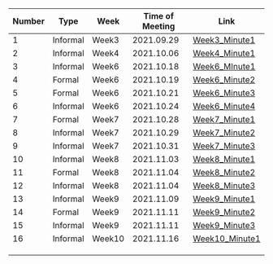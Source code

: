| Number | Type     | Week   | Time of Meeting | Link                                                         |
| ------ | -------- | ------ | --------------- | ------------------------------------------------------------ |
| 1      | Informal | Week3  | 2021.09.29      | [Week3_Minute1](20210929_Week3_Minute1.pdf)                  |
| 2      | Informal | Week4  | 2021.10.06      | [Week4_Minute1](20211006_Week4_Minute1.pdf)                  |
| 3      | Informal | Week6  | 2021.10.18      | [Week6_MInute1](20211018_Week6_Minute1.pdf)                  |
| 4      | Formal   | Week6  | 2021.10.19      | [Week6_Minute2](20211019_Week6_FormalMeeting_Minute1.pdf)    |
| 5      | Formal   | Week6  | 2021.10.21      | [Week6_Minute3](20211021_Week6_Formal_Meeting_Minute1.pdf)   |
| 6      | Informal | Week6  | 2021.10.24      | [Week6_Minute4](20211024_Week7_Informal_Meeting_Minute1.pdf) |
| 7      | Formal   | Week7  | 2021.10.28      | [Week7_Minute1](20211028_Formal_Meeting_Week7_Minute1.pdf)   |
| 8      | Informal | Week7  | 2021.10.29      | [Week7_Minute2](20211029_Informal_Meeting_Week7_Minute1.pdf) |
| 9      | Informal | Week7  | 2021.10.31      | [Week7_Minute3](20211031_Infromal_Meeting_Week7_Minute2.pdf) |
| 10     | Informal | Week8  | 2021.11.03      | [Week8_Minute1](20211103_Inforaml_Meeting_Week8_Minute1.pdf) |
| 11     | Formal   | Week8  | 2021.11.04      | [Week8_Minute2](20211104_Formal_Meeting_Week8_Minute1.pdf)   |
| 12     | Informal | Week8  | 2021.11.04      | [Week8_Minute3](20211104_Informal_Meeting_Week8_Minute2.pdf) |
| 13     | Informal | Week9  | 2021.11.09      | [Week9_Minute1](20211109_Informal_Meeting_Week9_Minute1.pdf) |
| 14     | Formal   | Week9  | 2021.11.11      | [Week9_Minute2](20211111_Formal_Meeting_Week9_Minute2.pdf)   |
| 15     | Informal | Week9  | 2021.11.11      | [Week9_Minute3](20211111_Informal_Meeting_Week9_Minute3.pdf) |
| 16     | Informal | Week10 | 2021.11.16      | [Week10_Minute1](20211116_Informal_Meeting_Week10_Minute1.pdf) |
|        |          |        |                 |                                                              |
|        |          |        |                 |                                                              |
|        |          |        |                 |                                                              |

